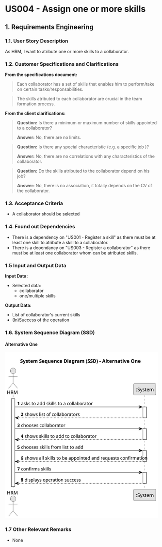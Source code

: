 # US004 - Assign one or more skills


## 1. Requirements Engineering

### 1.1. User Story Description

As HRM, I want to atribute one or more skills to a collaborator.

### 1.2. Customer Specifications and Clarifications 

**From the specifications document:**

>   Each collaborator has a set of skills that enables him to perform/take on certain tasks/responsabilities.

>   The skills atributed to each collaborator are crucial in the team formation process.

**From the client clarifications:**

> **Question:** Is there a minimum or maximum number of skills appointed to a collaborator?
>
> **Answer:** No, there are no limits.

> **Question:** Is there any special characteristic (e.g. a specific job )?
>
> **Answer:** No, there are no correlations with any characteristics of the collaborator.

> **Question:** Do the skills atributed to the collaborator depend on his job?
>
> **Answer:** No, there is no association, it totally depends on the CV of the collaborator.

### 1.3. Acceptance Criteria

* A collaborator should be selected

### 1.4. Found out Dependencies

* There is a dependency on "US001 - Register a skill" as there must be at least one skill to atribute a skill to a collaborator.
* There is a deoendancy on "US003 - Register a collaborator" as there must be at least one collaborator whom can be atributed skills.

### 1.5 Input and Output Data

**Input Data:**

* Selected data:
    * collaborator 
    * one/multiple skills

**Output Data:**

* List of collaborator's current skills
* (In)Success of the operation

### 1.6. System Sequence Diagram (SSD)

#### Alternative One

![System Sequence Diagram - Alternative One](svg/us004-system-sequence-diagram.svg)

### 1.7 Other Relevant Remarks

* None